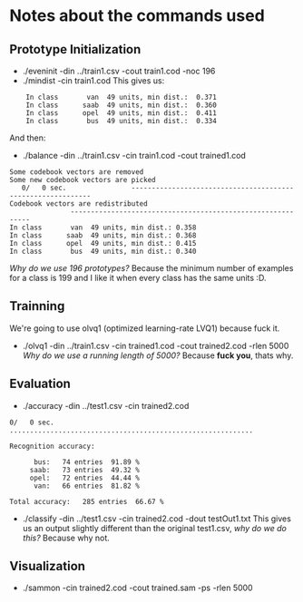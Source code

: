 # Notes about the commands used
## Prototype Initialization
  * ./eveninit -din ../train1.csv -cout train1.cod -noc 196
  * ./mindist -cin train1.cod
This gives us:
```
	In class       van  49 units, min dist.:  0.371
	In class      saab  49 units, min dist.:  0.360
	In class      opel  49 units, min dist.:  0.411
	In class       bus  49 units, min dist.:  0.334
```
And then:
  * ./balance -din ../train1.csv -cin train1.cod -cout trained1.cod
```
Some codebook vectors are removed
Some new codebook vectors are picked
   0/   0 sec.                ------------------------------------------------------------
Codebook vectors are redistributed
               ------------------------------------------------------------
In class       van  49 units, min dist.: 0.358
In class      saab  49 units, min dist.: 0.368
In class      opel  49 units, min dist.: 0.415
In class       bus  49 units, min dist.: 0.340
```
	
_Why do we use 196 prototypes?_ Because the minimum number of examples for a class is 199 and I like it when every class has the same units :D.

## Trainning
We're going to use olvq1 (optimized learning-rate LVQ1) because fuck it.
  * ./olvq1 -din ../train1.csv -cin trained1.cod -cout trained2.cod -rlen 5000
_Why do we use a running length of 5000?_ Because **fuck you**, thats why.

## Evaluation
  * ./accuracy -din ../test1.csv -cin trained2.cod
```
0/   0 sec. ............................................................

Recognition accuracy:

      bus:   74 entries  91.89 %
     saab:   73 entries  49.32 %
     opel:   72 entries  44.44 %
      van:   66 entries  81.82 %

Total accuracy:   285 entries  66.67 %
```
  * ./classify -din ../test1.csv -cin trained2.cod -dout testOut1.txt
This gives us an output slightly different than the original test1.csv, _why do we do this?_ Because why not.

## Visualization
  * ./sammon -cin trained2.cod -cout trained.sam -ps -rlen 5000

